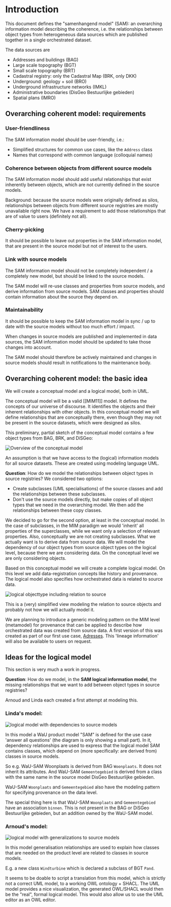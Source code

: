 # Introduction

This document defines the "samenhangend model" (SAM): an overarching information model describing the coherence, i.e. the relationships between object types from heterogeneous data sources which are published together in a single orchestrated dataset. 

The data sources are 
- Addresses and buildings (BAG) 
- Large scale topography (BGT)
- Small scale topography (BRT)
- Cadastral registry: only the Cadastral Map (BRK, only DKK)
- Underground: geology + soil (BRO)
- Underground infrastructure networks (IMKL)
- Administrative boundaries (DisGeo Bestuurlijke gebieden)
- Spatial plans (IMRO)

## Overarching coherent model: requirements

### User-friendliness
The SAM information model should be user-friendly, i.e.: 
- Simplified structures for common use cases, like the `Address` class 
- Names that correspond with common language (colloquial names)

### Coherence between objects from different source models
The SAM information model should add useful relationships that exist inherently between objects, which are not currently defined in the source models. 

Background: because the source models were originally defined as silos, relationships between objects from different source registries are mostly unavailable right now. We have a requirement to add those relationships that are of value to users (definitely not all). 

### Cherry-picking
It should be possible to leave out properties in the SAM information model, that are present in the source model but not of interest to the users. 

### Link with source models
The SAM information model should not be completely independent / a completely new model, but should be linked to the source models.

The SAM model will re-use classes and properties from source models, and derive information from source models. SAM classes and properties should contain information about the source they depend on. 

### Maintainability
It should be possible to keep the SAM information model in sync / up to date with the source models without too much effort / impact. 

When changes in source models are published and implemented in data sources, the SAM information model should be updated to take those changes into account. 

The SAM model should therefore be actively maintained and changes in source models should result in notifications to the maintenance body. 

## Overarching coherent model: the basic idea

We will create a conceptual model and a logical model, both in UML. 

The conceptual model will be a valid [[MIM11]] model. It defines the concepts of our universe of discourse. It identifies the objects and their inherent relationships with other objects. In this conceptual model we will define relationships that are conceptually there, even though they may not be present in the source datasets, which were designed as silos.

This preliminary, partial sketch of the conceptual model contains a few object types from BAG, BRK, and DiSGeo: 

![Overview of the conceptual model](./media/sm2.png)

An assumption is that we have access to the (logical) information models for all source datasets. These are created using modeling language UML. 

**Question**: How do we model the relationships between object types in source registries? We considered two options:  
- Create subclasses (UML specialisations) of the source classes and add the relationships between these subclasses. 
- Don't use the source models directly, but make copies of all object types that we need in the overarching model. We then add the relationships between these copy classes. 

We decided to go for the second option, at least in the conceptual model. In the case of subclasses, in the MIM paradigm we would 'inherit' all properties of the superclasses, while we want only a selection of relevant properties. Also, conceptually we are not creating subclasses. What we actually want is to derive data from source data. We will model the dependency of our object types from source object types on the logical level, because there we are considering data. On the conceptual level we are only considering objects. 

Based on this conceptual model we will create a complete logical model. On this level we add data-registration concepts like history and provenance. The logical model also specifies how orchestrated data is related to source data. 

![logical objecttype including relation to source](./media/sm.png)

This is a (very) simplified view modeling the relation to source objects and probably not how we will  actually model it. 

We are planning to introduce a generic modeling pattern on the MIM level (metamodel) for provenance that can be applied to describe how orchestrated data was created from source data. A first version of this was created as part of our first use case, [Adresses](https://geonovum.github.io/WaU-UC1/#EAID_18371C99_5129_4c39_8E20_83CED8FF19B9). This 'lineage information' will also be available to users on request.

## Ideas for the logical model

<aside class="note">This section is very much a work in progress.</aside>

**Question**: How do we model, in the **SAM logical information model**, the missing relationships that we want to add between object types in source registries? 

Arnoud and Linda each created a first attempt at modeling this. 

### Linda's model: 

![logical model with dependencies to source models](./media/lm-lvdb.png)

In this model a WaU product model "SAM" is defined for the use case 'answer all questions' (the diagram is only showing a small part). In it, dependency relationships are used to express that the logical model SAM contains classes, which depend on (more specifically: are derived from) classes in source models. 

So e.g. WaU-SAM Woonplaats is derived from BAG `Woonplaats`. It does not inherit its attributes. And WaU-SAM `Gemeentegebied` is derived from a class with the same name in the source model DisGeo Bestuurlijke gebieden. 

WaU-SAM `Woonplaats` and `Gemeentegebied` also have the modeling pattern for specifying provenance on the data level. 

The special thing here is that WaU-SAM `Woonplaats` and `Gemeentegebied` have an association `binnen`. This is not present in the BAG or DiSGeo Bestuurlijke gebieden, but an addition owned by the WaU-SAM model. 

### Arnoud's model: 

![logical model with generalizations to source models](./media/lm-adb.png)

In this model generalisation relationships are used to explain how classes that are needed on the product level are related to classes in source models. 

E.g. a new class `Windturbine` which is declared a subclass of BGT `Pand`.

It seems to be doable to script a translation from this model, which is strictly not a correct UML model, to a working OWL ontology + SHACL. The UML model provides a nice visualization, the generated OWL/SHACL would then be the "real", formal logical model. This would also allow us to use the UML editor as an OWL editor.